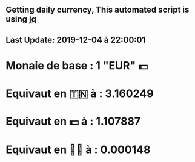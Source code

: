 ## Getting daily currency, This automated script is using [jq](https://stedolan.github.io/jq/)
## Last Update:  2019-12-04 à 22:00:01
 # Monaie de base : 1 "EUR" 💶 
 # Equivaut en 🇹🇳 à :  3.160249 
 # Equivaut en 💵 à : 1.107887
 # Equivaut en 🐱‍💻 à :  0.000148

